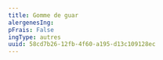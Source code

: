 ```yaml
---
title: Gomme de guar
alergenesIng:
pFrais: False
ingType: autres
uuid: 58cd7b26-12fb-4f60-a195-d13c109128ec
---
```

